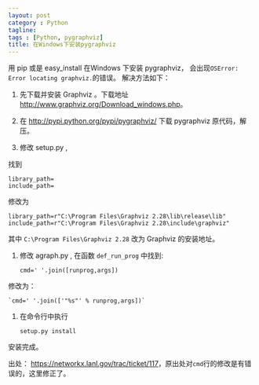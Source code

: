 ```yaml
---
layout: post
category : Python
tagline:
tags : [Python, pygraphviz]
title: 在Windows下安装pygraphviz
---
```


用 pip 或是 easy_install 在Windows 下安装 pygraphviz，
会出现`OSError: Error locating graphviz.`的错误。
解决方法如下：

1.  先下载并安装 Graphviz 。下载地址 <http://www.graphviz.org/Download_windows.php>。

1.  在 <http://pypi.python.org/pypi/pygraphviz/> 下载 pygraphviz 原代码，解压。

1.  修改 setup.py ,

找到

    library_path=
    include_path=

修改为

    library_path=r"C:\Program Files\Graphviz 2.28\lib\release\lib"
    include_path=r"C:\Program Files\Graphviz 2.28\include\graphviz"


其中 `C:\Program Files\Graphviz 2.28` 改为 Graphviz 的安装地址。

1.  修改 agraph.py , 在函数 `def_run_prog` 中找到:

    `cmd=' '.join([runprog,args])`

修改为：

    `cmd=' '.join(['"%s"' % runprog,args])`

1.  在命令行中执行

    `setup.py install`

安装完成。

出处： <https://networkx.lanl.gov/trac/ticket/117>，原出处对`cmd`行的修改是有错误的，这里修正了。

